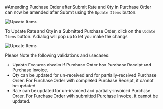 <!-- add-breadcrumbs -->
#Amending Purchase Order after Submit
Rate and Qty in Purchase Order can now be amended after Submit using the `Update Items` button.

<img alt="Update Items" class="screenshot" src="{{docs_base_url}}/v12/assets/img/articles/po-update-items.png">

To Update Rate and Qty in a Submitted Purchase Order, click on the `Update Items` button. A dialog will pop up to let you make the change.

<img alt="Update Items" class="screenshot" src="{{docs_base_url}}/v12/assets/img/articles/po-update-items-rate-and-qty.gif">

Please Note the following validations and usecases:

- Update Features checks if Purchase Order has Purchase Receipt and Purchase Invoice.
- Qty can be updated for un-received and for partially-received Purchase Order. For Purchase Order with completed Purchase Receipt, it cannot be updated.
- Rate can be updated for un-invoiced and partially-invoiced Purchase Order. For Purchase Order with submitted Purchase Invoice, it cannot be updated.
